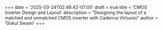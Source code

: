 +++
date = '2025-03-24T02:46:42-07:00'
draft = true
title = 'CMOS Inverter Design and Layout'
description = "Designing the layout of a matched and unmatched CMOS inverter with Cadence Virtuoso" 
author = 'Gokul Swami'
+++
